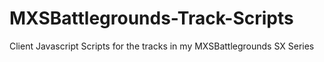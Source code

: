 # MXSBattlegrounds-Track-Scripts
Client Javascript Scripts for the tracks in my MXSBattlegrounds SX Series
